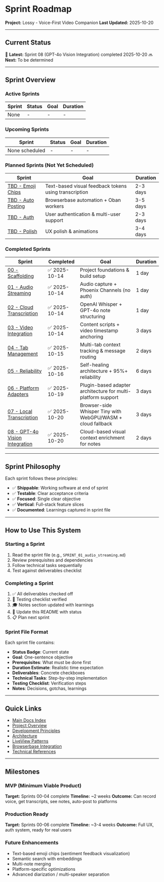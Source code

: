 # Sprint Roadmap

**Project:** Lossy - Voice-First Video Companion
**Last Updated:** 2025-10-20

---

## Current Status

🎉 **Latest:** Sprint 08 (GPT-4o Vision Integration) completed 2025-10-20
🔜 **Next:** To be determined

---

## Sprint Overview

### Active Sprints

| Sprint | Status | Goal | Duration |
|--------|--------|------|----------|
| None | - | - | - |

### Upcoming Sprints

| Sprint | Status | Goal | Duration |
|--------|--------|------|----------|
| None scheduled | - | - | - |

### Planned Sprints (Not Yet Scheduled)

| Sprint | Goal | Duration |
|--------|------|----------|
| [TBD - Emoji Chips](./planned/SPRINT_TBD_emoji_chips.md) | Text-based visual feedback tokens using transcription | 2-3 days |
| [TBD - Auto Posting](./planned/SPRINT_TBD_auto_posting.md) | Browserbase automation + Oban workers | 3-5 days |
| [TBD - Auth](./planned/SPRINT_TBD_auth.md) | User authentication & multi-user support | 2-3 days |
| [TBD - Polish](./planned/SPRINT_TBD_polish.md) | UX polish & animations | 3-4 days |

### Completed Sprints

| Sprint | Completed | Goal | Duration |
|--------|-----------|------|----------|
| [00 - Scaffolding](./archive/SPRINT_00_scaffolding.md) | ✅ 2025-10-14 | Project foundations & build setup | 1 day |
| [01 - Audio Streaming](./archive/SPRINT_01_audio_streaming.md) | ✅ 2025-10-14 | Audio capture + Phoenix Channels (no auth) | 1 day |
| [02 - Cloud Transcription](./archive/SPRINT_02_transcription.md) | ✅ 2025-10-14 | OpenAI Whisper + GPT-4o note structuring | 1 day |
| [03 - Video Integration](./archive/SPRINT_03_video_integration.md) | ✅ 2025-10-14 | Content scripts + video timestamp anchoring | 3 days |
| [04 - Tab Management](./archive/SPRINT_04_tab_management.md) | ✅ 2025-10-15 | Multi-tab context tracking & message routing | 2 days |
| [05 - Reliability](./archive/SPRINT_05_reliability_improvements.md) | ✅ 2025-10-16 | Self-healing architecture + 95%+ reliability | 6 days |
| [06 - Platform Adapters](./archive/SPRINT_06_platform_adapters.md) | ✅ 2025-10-19 | Plugin-based adapter architecture for multi-platform support | 3 days |
| [07 - Local Transcription](./archive/SPRINT_07_local_transcription.md) | ✅ 2025-10-20 | Browser-side Whisper Tiny with WebGPU/WASM + cloud fallback | 3 days |
| [08 - GPT-4o Vision Integration](./archive/SPRINT_08_siglip_vision.md) | ✅ 2025-10-20 | Cloud-based visual context enrichment for notes | 2 days |

---

## Sprint Philosophy

Each sprint follows these principles:

- ✅ **Shippable**: Working software at end of sprint
- ✅ **Testable**: Clear acceptance criteria
- ✅ **Focused**: Single clear objective
- ✅ **Vertical**: Full-stack feature slices
- ✅ **Documented**: Learnings captured in sprint file

---

## How to Use This System

### Starting a Sprint

1. Read the sprint file (e.g., `SPRINT_01_audio_streaming.md`)
2. Review prerequisites and dependencies
3. Follow technical tasks sequentially
4. Test against deliverables checklist

### Completing a Sprint

1. ✅ All deliverables checked off
2. 📝 Testing checklist verified
3. 🎓 Notes section updated with learnings
4. 🔄 Update this README with status
5. 📋 Plan next sprint

### Sprint File Format

Each sprint file contains:
- **Status Badge**: Current state
- **Goal**: One-sentence objective
- **Prerequisites**: What must be done first
- **Duration Estimate**: Realistic time expectation
- **Deliverables**: Concrete checkboxes
- **Technical Tasks**: Step-by-step implementation
- **Testing Checklist**: Verification steps
- **Notes**: Decisions, gotchas, learnings

---

## Quick Links

- [Main Docs Index](../INDEX.md)
- [Project Overview](../01_OVERVIEW.md)
- [Development Principles](../02_PRINCIPLES.md)
- [Architecture](../03_ARCHITECTURE.md)
- [LiveView Patterns](../04_LIVEVIEW_PATTERNS.md)
- [Browserbase Integration](../05_BROWSERBASE_INTEGRATION.md)
- [Technical References](../TECHNICAL_REFERENCES.md)

---

## Milestones

### MVP (Minimum Viable Product)
**Target:** Sprints 00-04 complete
**Timeline:** ~2 weeks
**Outcome:** Can record voice, get transcripts, see notes, auto-post to platforms

### Production Ready
**Target:** Sprints 00-06 complete
**Timeline:** ~3-4 weeks
**Outcome:** Full UX, auth system, ready for real users

### Future Enhancements
- Text-based emoji chips (sentiment feedback visualization)
- Semantic search with embeddings
- Multi-note merging
- Platform-specific optimizations
- Advanced diarization / multi-speaker separation
